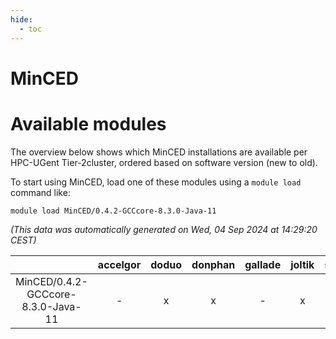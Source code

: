 ```yaml
---
hide:
  - toc
---
```


MinCED
======

# Available modules


The overview below shows which MinCED installations are available per HPC-UGent Tier-2cluster, ordered based on software version (new to old).

To start using MinCED, load one of these modules using a `module load` command like:

```shell
module load MinCED/0.4.2-GCCcore-8.3.0-Java-11
```

*(This data was automatically generated on Wed, 04 Sep 2024 at 14:29:20 CEST)*  

| |accelgor|doduo|donphan|gallade|joltik|shinx|skitty|
| :---: | :---: | :---: | :---: | :---: | :---: | :---: | :---: |
|MinCED/0.4.2-GCCcore-8.3.0-Java-11|-|x|x|-|x|-|x|
